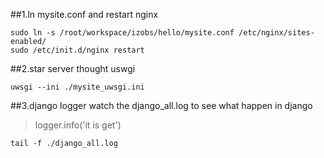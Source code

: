 ##1.ln mysite.conf and restart nginx

```
sudo ln -s /root/workspace/izobs/hello/mysite.conf /etc/nginx/sites-enabled/
sudo /etc/init.d/nginx restart

```
##2.star server thought uswgi

```
uwsgi --ini ./mysite_uwsgi.ini

```
##3.django logger
watch the django_all.log to see what happen in django

> logger.info('it is get')

```
tail -f ./django_all.log
```


